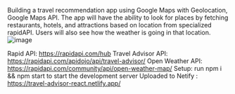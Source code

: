 Building a travel recommendation app using Google Maps with Geolocation, Google Maps API. The app will have the ability to look for places by fetching restaurants, hotels, and attractions based on location from specialized rapidAPI. Users will also see how the weather is going in that location.
![image](https://user-images.githubusercontent.com/85971191/132996815-59d19d93-e320-40fc-b787-9ec3de384bb5.png)


Rapid API: https://rapidapi.com/hub
Travel Advisor API: https://rapidapi.com/apidojo/api/travel-advisor/
Open Weather API: https://rapidapi.com/community/api/open-weather-map/
Setup: run npm i && npm start to start the development server
Uploaded to Netify : https://travel-advisor-react.netlify.app/
